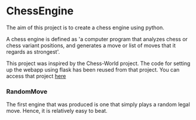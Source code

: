 # ChessEngine
The aim of this project is to create a chess engine using python. 

A chess engine is defined as 'a computer program that analyzes chess or chess variant positions, and generates a move or list of moves that it regards as strongest'.

This project was inspired by the Chess-World project. The code for setting up the webapp using flask has been reused from that project. You can access that project [here](https://github.com/AnshGaikwad/Chess-World)

### RandomMove

The first engine that was produced is one that simply plays a random legal move. Hence, it is relatively easy to beat.
